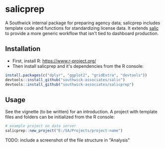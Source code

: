 # salicprep

A Southwick internal package for preparing agency data; salicprep includes template code and functions for standardizing license data. It extends [salic](https://southwick-associates.github.io/salic/) to provide a more generic workflow that isn't tied to dashboard production. 

## Installation

- First, install R: <https://www.r-project.org/>
- Then install salicprep and it's dependencies from the R console:

``` r
install.packages(c("dplyr", "ggplot2", "gridExtra", "devtools"))
devtools::install_github("southwick-associates/salic")
devtools::install_github("southwick-associates/salicprep")
```

## Usage

See the vignette (to be written) for an introduction. A project with template files and folders can be initialized from the R console:

```r
# example project on data server
salicprep::new_project("E:/SA/Projects/project-name")
```

TODO: include a screenshot of the file structure in "Analysis"
